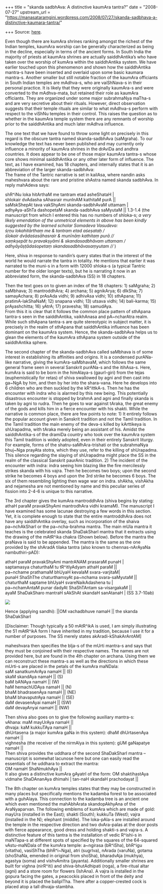 +++
title = "skanda sadbhAva: A distinctive kaumAra tantra?"
date = "2008-07-27"
upstream_url = "https://manasataramgini.wordpress.com/2008/07/27/skanda-sadbhava-a-distinctive-kaumara-tantra/"

+++
Source: [here](https://manasataramgini.wordpress.com/2008/07/27/skanda-sadbhava-a-distinctive-kaumara-tantra/).

Even though there are kumAra shrines ranking amongst the richest of the
Indian temples, kaumAra worship can be generally characterized as being
in the decline, especially in terms of the ancient forms. In South India
the majority of priests at kaumAra shrines are actually saiddhAntika’s
who have taken over the worship of kumAra within the saiddhAntika
system. We have earlier touched upon this phenomenon and shown how the
saiddhAntika mantra-s have been inserted and overlaid upon some basic
kaumara mantra-s. Another smaller but still notable fraction of the
kaumAra officiants in South Indian temples are mAdhva-s, who are
vaiShNava-s in their personal practice. It is likely that they were
originally kaumAra-s and were converted to the mAdhva-mata, but retained
their role as kaumAra officiants. They are organized under some major
subrahmaNya maTha-s and are very secretive about their rituals. However,
direct observation suggests that their temple rituals are similar to
what mAdhva-s perform with respect to the viShNu temples in their
control. This raises the question as to whether in the kaumAra temple
system there are any remnants of worship prior to the saiddhAntika and
much later mAdhva influence.

The one text that we have found to throw some light on precisely in this
regard is the obscure tantra named skanda-sadbhAva (saMgraha). To our
knowledge the text has never been published and may currently only
influence a minority of kaumAra shrines in the drAviDa and andhra
countries. It does appear to be one of those major kaumAra tantra-s
whose core shows minimal saiddhAntika or any other later form of
influence. The text, as I have examined, has 18 chapters, and internally
states that it is an abbreviation of the larger skanda-sadbhAva:  
The frame of the Tantric narrative is set in kailAsa, where nandin asks
maheshvara about the rare and pristine shAstra named skanda sadbhAva. In
reply mahAdeva says:

shR^iNu loka hitArthaM me tantram etad asheShataH \|  
shlokair dvAdasha sAhasrair munInAM kathitaM purA \|\|  
saMskShepAt tava vakShyAmi skanda-sadbhAvaM uttamam \|  
adhyAya-aShTa dashopetaM skanda-sadbhAva saMyutaM \|\| 1.3-1.4 (the
manuscript from which I entered this has no numbers of shloka-s; *a very
likely emendation of the unmetrical elements in above has been kindly
suggested by the learned scholar Somadeva Vasudeva:  
śṛṇu lokahitārthaṃ me & tantram etad aśeṣataḥ /  
ślokair dvādaśasāhasrair & munīnāṃ kathitaṃ purā //  
saṃkṣepāt tu pravakṣyāmi & skandasadbhāvam uttamam /  
adhyāyāṣṭādaśopetaṃ skandasadbhāvasaṃyutam //* )

Here, shiva in response to nandin’s query states that in the interest of
the world he would narrate the tantra in totality. He mentions that
earlier it was narrated to the muni-s in a form with 12000 shloka-s (a
typical Tantric number for the older longer texts), but he is narrating
it now in an abbreviated form, the skanda-sadbhAva (SS) in 18 chapters.

Then the text goes on to given an index of the 18 chapters: 1) saMgraha;
2) saMbhava; 3) mantroddhAra; 4) archana; 5) agnikArya; 6) dIkSha; 7)
samayAchara; 8) prAsAda vidhi; 9) adhivAsa vidhi; 10) sthApana; 11)
pratimA-lakShaNaM; 12) snapana vidhi; 13) utsava vidhi; 14) bali-karma;
15) prAyashchitta; 16) yAtrA; 17) pravesha; 18) samudAya.  
From this it is clear that it follows the common place pattern of
sthApana tantra-s seen in the saiddhAntika, vaikhAnasa and pA\~ncharAtra
realm. While such sthApana tantra-s are quite stereotypic in subject
matter, it is precisely in the realm of sthApana that saiddhAntika
influence has been dominant on the kaumAra system. Hence, the
skanda-sadbhAva helps us to glean the elements of the kaumAra sthApana
system outside of the saiddhAntika sphere.

The second chapter of the skanda-sadbhAva called saMbhava is of some
interest in establishing its affinities and origins. It is a condensed
purANa-like narrative, giving the kumAra-saMbhavaM, which follows the
same general frame seen in several Sanskrit purANa-s and the itihAsa-s.
Here, kumAra is said to be born in the himAlaya-s (gaurI-giri) from the
tejas (euphemistically for retas) of shiva swallowed by agni and then
cast into ga\~NgA by him, and then by her into the shara-vana. Here he
develops into 6 children who are then suckled by the kR^ittkA-s. Then he
has the encounter with indra who is alarmed by this new being. This
potentially disastrous encounter is stopped by brahmA and agni and
finally skanda is taken by agni to rudra. Then he goes to war against
tAraka, the great enemy of the gods and kills him in a fierce encounter
with his shakti. While the narrative is common place, there are few
points to note: 1) It entirely follows the popular account given in
Sanskrit tradition and not the Tamil tradition. In the Tamil tradition
the main enemy of the deva-s killed by kArttikeya is shUrapadma, with
tAraka merely being an assistant of his. Amidst the saiddhAntika-s of
the dramiDa country who took over the kaumAra system this Tamil
tradition is widely adopted, even in their entirely Sanskrit liturgy.
For example, forms of the shatru-saMhAra-trishati or the subrahmaNya
bhuj\~Nga prayAta stotra, which they use, refer to the killing of
shUrapadma. This silence regarding the slaying of shUrapadma might place
the SS in the realm of the classical Sanskrit paurAnic tradition. 2) The
incident of the encounter with indra: indra seeing him blazing like the
fire mercilessly strikes skanda with his vajra. Then he becomes two
boys; upon the second strike he becomes 4 boys and upon the 3rd strike
he becomes 6 boys. The six of them resembling lighting then wage war on
indra. shAkha, vishAkha and nejamesha are not mentioned by name and this
peculiar series of fission into 2-4-6 is unique to this narrative.

The 3rd chapter gives the kumAra mantroddhAra (shiva begins by stating:
athaH paraM pravakShyAmi mantrodhAra vidhi kramaM). The manuscript I
have examined has some lacunae destroying a few words in this section.
Yet, it is complete enough to state that the entire mantroddhAra does
not have any saiddhAntika overlay, such as incorporation of the shaiva
pa\~nchAkSharI or the pa\~ncha-brahma mantra. The main mUla mantra it
teaches is the celebrated skanda ShaDakSharI mantra that it extracts
using the drawing of the mAtR^ika chakra (Shown below). Before the
mantra the praNava is said to be appended. The mantra is the same as the
one provided by the shAradA tilaka tantra (also known to
chennas-nArAyaNa nambuthiri-pAD):

athaH paraM pravakShyAmi mantrANAM prasaraM punaH \|  
saptamasya chaturthaM tu tR^itIyAdyam athaH paraM \|\|  
pa\~nchame prathamaM bhUyaH kevalaM svara-varjitaM\|  
punaH ShaShThe chaturthamsyAt pa\~nchama svara-saMyutaM \|\|  
chaturthaM saptame bhUyaH svareNaikAdashena tu \|  
pa\~nchamAntaM punar dadyAt ShaShTAntam sa-visargakaM \|\|  
ayaM ShaDakSharo mantraH sAkShAt skandaH sanAtanaH \| (SS 3.7-10ab)

[![](https://i2.wp.com/farm4.static.flickr.com/3058/2708727044_31f5463ee7_o.jpg)](http://farm4.static.flickr.com/3058/2708727044_31f5463ee7_o.jpg)

Hence (applying sandhi): \|\|OM vachadbhuve namaH \|\| the skanda
ShaDakSharI

\[Disclaimer: Though typically a 50 mAtR^ikA is used, I am simply
illustrating the 51 mAtR^ikA form I have inherited in my tradition,
because I use it for a number of purposes. The SS merely states
akAradi-kShakArAntAM\]

maheshvara then specifies the bIja-s of the mUrti mantra-s and says that
they must be conjoined with their respective names. The names are not
provided here, but are found in the 4th chapter on archana. Using them
we can reconstruct these mantra-s as well as the directions in which
these mUrti-s are placed in the petals of the kumAra maNDala:  
saM sanatkumArAya namaH \|\| (E)  
skaM skandAya namaH \|\| (S)  
baM bANAya namaH \|\| (W)  
haM hemachUDAya namaH \|\| (N)  
bhaM bhadrasenAya namaH \|\| (NE)  
bhaM bhavaputrAya namaH \|\| (SE)  
daM devasenAyai namaH \|\| (SW)  
daM devayAnyai namaH \|\| (NW)

Then shiva also goes on to give the following auxiliary mantra-s:  
vAhana: maM mayUrAya namaH \|\|  
dhvaja: kaM kukkuTAya namaH \|\|  
dhUrtasena (a major kumAra gaNa in this system): dhaM dhUrtasenAya namaH
\|\|  
vighnesha (the receiver of the nirmAlya in this system): gUM gaNapatye
namaH \|\|  
Then shiva provides the uddhara of the second ShaDakSharI mantra –
manuscript is somewhat lacunose here but one can easily read the
essentials of he uddhara to extract the mantra:  
OM namaH ShaNmukhAya \|\|  
It also gives a distinctive kumAra gAyatrI of the form: OM shaktihastAya
vidmahe ShaDAnanAya dhimahi \| tan-naH skandaH prachodayat \|\|

The 8th chapter on kumAra temples states that they may be constructed in
many places but specifically mentions the kadamba forest to be
associated with a guhAlaya. This connection to the kadamba tree is an
ancient one which even mentioned the mahAbhArata skandopAkhyAna of the
AraNyaparvan. The following emblems of kumAra which are made of gold:
mayUra (installed in the East); shakti (South); kukkuTa (West); vajra
(installed in the N); elephant (middle). The loka-pAla-s are installed
around the temple in the respective direction and two dvAra-palas at the
door posts with fierce appearance, good dress and holding shakti-s and
vajra-s. A distinctive feature of this tantra is the installation of
vedic R^ishi-s in maNTapa-s at different spots of specified by the
squares of the 64-squared vAstu-maNDala of the kumAra temple: a\~ngirasa
(bR^iSha), bhR^igu (vitatha), vasiShTha (bhR^i\~Nga), atri (sugrIva),
nArada (varuNa), gotama (shoShaNa, emended in original from shoSha),
bharadvAja (mukhya), agastya (soma) and vishvAmitra (jayanta).
Additionally smaller shrines are built for vighna (nirR^iti) and
shiva-bhutAdhipati (roga), a fire-ritual altar (agni) and a store room
for flowers (IshAna). A vajra is installed in the gopura facing the
gates, a peacockis placed in front of the deity and beyond it is placed
the balipITha. There after a copper-crested cock is placed atop a tall
dhvaja-stambha.

